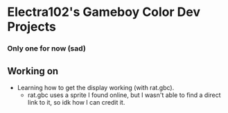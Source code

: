 # Electra102's Gameboy Color Dev Projects
### Only one for now (sad)

## Working on
- Learning how to get the display working (with rat.gbc).
  - rat.gbc uses a sprite I found online, but I wasn't able to find a direct link to it, so idk how I can credit it.
